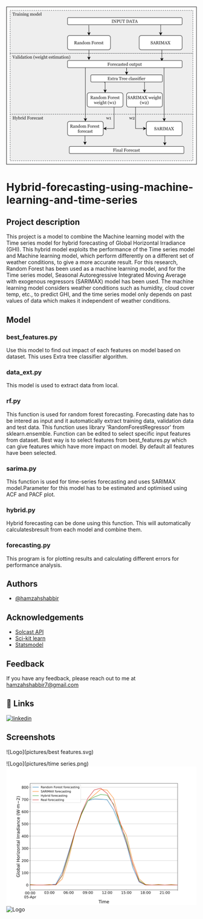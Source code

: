 ![Logo](pictures/hybrid.png)

# Hybrid-forecasting-using-machine-learning-and-time-series
## Project description
This project is a model to combine the Machine learning model with the Time series model for hybrid forecasting of Global Horizontal Irradiance (GHI). This hybrid model exploits the performance of the Time series model and Machine learning model, which perform differently on a different set of weather conditions, to give a more accurate result. For this research, Random Forest has been used as a machine learning model, and for the Time series model, Seasonal Autoregressive Integrated Moving Average with exogenous regressors (SARIMAX) model has been used. The machine learning model considers weather conditions such as humidity, cloud cover temp, etc., to predict GHI, and the time series model only depends on past values of data which makes it independent of weather conditions.

## Model
### best_features.py
Use this model to find out impact of each features on model based on dataset. This uses Extra tree classifier algorithm.

### data_ext.py
This model is used to extract data from local.

### rf.py
This function is used for random forest forecasting. Forecasting date has to be intered as input and it automatically extract training data, validation data and test data. This function uses library 'RandomForestRegressor' from sklearn.ensemble. Function can be edited to select specific input features from dataset. Best way is to select features from  best_features.py which can give features which have more impact on model. By default all features have been selected.

### sarima.py
This function is used for time-series forecasting and uses SARIMAX model.Parameter for this model has to be estimated and optimised using ACF and PACF plot. 

### hybrid.py
Hybrid forecasting can be done using this function. This will automatically calculatesbresult from each model and combine them.

### forecasting.py
This program is for plotting results and calculating different errors for performance analysis.
## Authors

- [@hamzahshabbir](https://www.linkedin.com/in/hamzah-shabbir-108765a5/)


## Acknowledgements

 - [Solcast API](https://solcast.com/)
 - [Sci-kit learn](https://scikit-learn.org/stable/modules/generated/sklearn.ensemble.RandomForestRegressor.html)
 - [Statsmodel](https://www.statsmodels.org/stable/index.html)

  

## Feedback

If you have any feedback, please reach out to me at hamzahshabbir7@gmail.com

  
## 🔗 Links
[![linkedin](https://img.shields.io/badge/linkedin-0A66C2?style=for-the-badge&logo=linkedin&logoColor=white)](https://www.linkedin.com/in/hamzah-shabbir-108765a5/)

  ## Screenshots
![Logo](pictures/best features.svg)

![Logo](pictures/time series.png)
![Logo](pictures/april.svg)
![Logo](pictures/oct.png)

  
